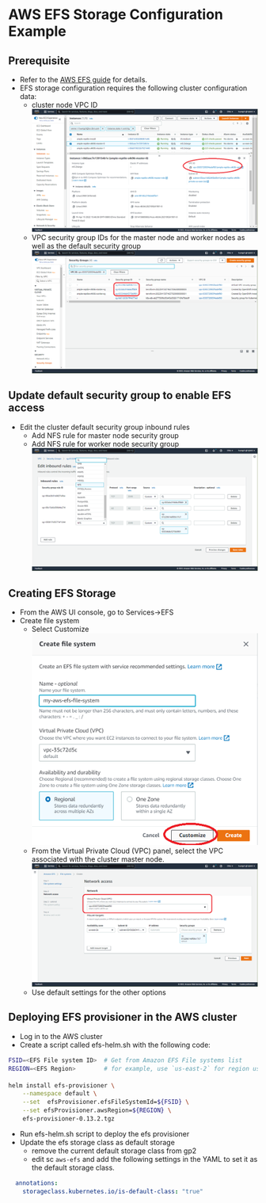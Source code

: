 # AWS EFS Storage Configuration Example

## Prerequisite

- Refer to the [AWS EFS guide](https://docs.aws.amazon.com/efs/latest/ug/getting-started.html) for details.
- EFS storage configuration requires the following cluster configuration data:
  - cluster node VPC ID
  ![](images/aws-efs-get-vpc-id.png)
  - VPC security group IDs for the master node and worker nodes as well as the default security group
  ![](images/aws-efs-get-security-group-ids.png)
## Update default security group to enable EFS access
- Edit the cluster default security group inbound rules
  - Add NFS rule for master node security group
  - Add NFS rule for worker node security group
  ![](images/aws-efs-edit-sg-add-inbound-nfs-rules.png)
## Creating EFS Storage
- From the AWS UI console, go to Services->EFS
- Create file system
  - Select Customize
  ![](images/aws-efs-create-efs-customize.png)
  - From the Virtual Private Cloud (VPC) panel, select the VPC associated with the cluster master node.
  ![](images/aws-efs-create-efs-select-vpc.png)
  - Use default settings for the other options

## Deploying EFS provisioner in the AWS cluster
- Log in to the AWS cluster
- Create a script called efs-helm.sh with the following code:  
```bash
FSID=<EFS File system ID>  # Get from Amazon EFS File systems list
REGION=<EFS Region>        # for example, use `us-east-2` for region us-east-2a/b/c

helm install efs-provisioner \
    --namespace default \
    --set  efsProvisioner.efsFileSystemId=${FSID} \
    --set efsProvisioner.awsRegion=${REGION} \
    efs-provisioner-0.13.2.tgz
```
- Run efs-helm.sh script to deploy the efs provisioner
- Update the efs storage class as default storage
  - remove the current default storage class from gp2
  - edit sc `aws-efs` and add the following settings in the YAML to set it as the default storage class.
```yaml
  annotations:
    storageclass.kubernetes.io/is-default-class: "true"
```
